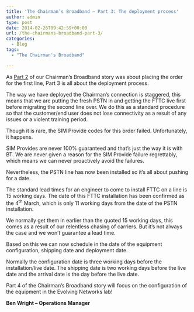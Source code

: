 ```yaml
---
title: 'The Chairman’s Broadband – Part 3: The deployment process'
author: admin
type: post
date: 2014-02-26T09:42:59+00:00
url: /the-chairmans-broadband-part-3/
categories:
  - Blog
tags:
  - "The Chairman's Broadband"

---
```

As [Part 2][1] of our Chairman’s Broadband story was about placing the order for the first line, Part 3 is all about the deployment process.

The way we have deployed the Chairman’s connection is staggered, this means that we are putting the fresh PSTN in and getting the FTTC live first before migrating the second line over. We do this as a standard procedure so that the customer/end user does not lose connectivity as a result of any issues or a violent training period.

Though it is rare, the SIM Provide codes for this order failed. Unfortunately, it happens.

SIM Provides are never 100% guaranteed and that’s just the way it is with BT. We are never given a reason for the SIM Provide failure regrettably, which means we can never proactively avoid the failures.

Nevertheless, the PSTN line has now been installed so it’s all about pushing for a date.

The standard lead times for an engineer to come to install FTTC on a line is 15 working days. The date of this FTTC installation has been confirmed as the 4<sup>th</sup> March, which is only 11 working days from the date of the PSTN installation.

We normally get them in earlier than the quoted 15 working days, this comes as a result of our relentless chasing of carriers. But it’s not always the case and we won’t guarantee a lead time.

Based on this we can now schedule in the date of the equipment configuration, shipping date and deployment date.

Normally the configuration date is three working days before the installation/live date. The shipping date is two working days before the live date and the arrival date is the day before the live date.

Part 4 of the Chairman’s Broadband story will focus on the configuration of the equipment in the Evolving Networks lab!

**Ben Wright – Operations Manager**

 [1]: /the-chairmans-broadband-part-2